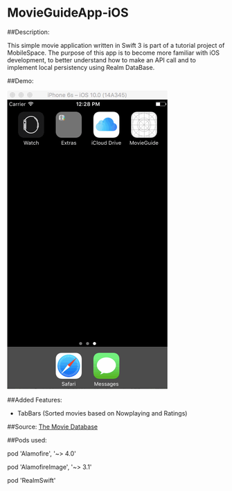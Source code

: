 # MovieGuideApp-iOS

##Description:

This simple movie application written in Swift 3 is part of a tutorial project of MobileSpace. The purpose of this app is to become more familiar with iOS development, to better understand how to make an API call and to implement local persistency using Realm DataBase.

##Demo:

![](MovieGuide.gif)


##Added Features:

- TabBars (Sorted movies based on Nowplaying and Ratings)

##Source: [The Movie Database](https://www.themoviedb.org)

##Pods used: 

pod 'Alamofire', '~> 4.0'

pod 'AlamofireImage', '~> 3.1'

pod 'RealmSwift'
